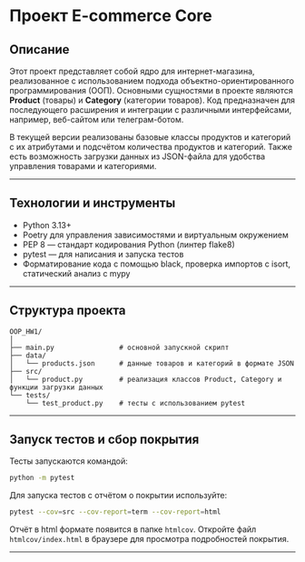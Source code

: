 # Проект E-commerce Core

## Описание

Этот проект представляет собой ядро для интернет-магазина, реализованное с использованием подхода объектно-ориентированного программирования (ООП). Основными сущностями в проекте являются **Product** (товары) и **Category** (категории товаров). Код предназначен для последующего расширения и интеграции с различными интерфейсами, например, веб-сайтом или телеграм-ботом.

В текущей версии реализованы базовые классы продуктов и категорий с их атрибутами и подсчётом количества продуктов и категорий. Также есть возможность загрузки данных из JSON-файла для удобства управления товарами и категориями.

---

## Технологии и инструменты

- Python 3.13+
- Poetry для управления зависимостями и виртуальным окружением
- PEP 8 — стандарт кодирования Python (линтер flake8)
- pytest — для написания и запуска тестов
- Форматирование кода с помощью black, проверка импортов с isort, статический анализ с mypy

---

## Структура проекта

```
OOP_HW1/
│
├── main.py                # основной запускной скрипт
├── data/
│   └── products.json      # данные товаров и категорий в формате JSON
├── src/
│   └── product.py         # реализация классов Product, Category и функции загрузки данных
└── tests/
    └── test_product.py    # тесты с использованием pytest
```


***

## Запуск тестов и сбор покрытия

Тесты запускаются командой:

```bash
python -m pytest
```

Для запуска тестов с отчётом о покрытии используйте:

```bash
pytest --cov=src --cov-report=term --cov-report=html
```

Отчёт в html формате появится в папке `htmlcov`. Откройте файл `htmlcov/index.html` в браузере для просмотра подробностей покрытия.

***